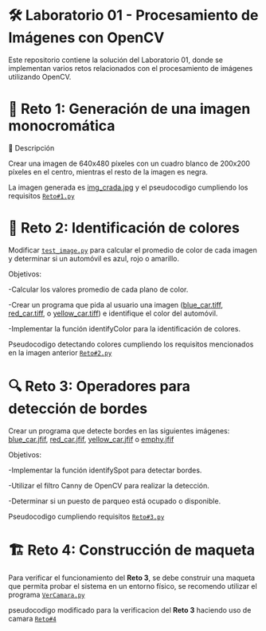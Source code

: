 # 🛠 Laboratorio 01 - Procesamiento de Imágenes con OpenCV

Este repositorio contiene la solución del Laboratorio 01, donde se implementan varios retos relacionados con el procesamiento de imágenes utilizando OpenCV.

# 📌 Reto 1: Generación de una imagen monocromática

📖 Descripción

Crear una imagen de 640x480 píxeles con un cuadro blanco de 200x200 píxeles en el centro, mientras el resto de la imagen es negra.

La imagen generada es [img_crada.jpg](https://github.com/braVM11504/Laboratorio-01/blob/main/img_crada.jpg) y el pseudocodigo cumpliendo los requisitos [`Reto#1.py`](https://github.com/braVM11504/Laboratorio-01/blob/main/lo.py)

# 🎨 Reto 2: Identificación de colores

Modificar [`test_image.py`](https://github.com/parrado/lab1-1-2025/blob/main/test_image.py)  para calcular el promedio de color de cada imagen y determinar si un automóvil es azul, rojo o amarillo.

Objetivos:

-Calcular los valores promedio de cada plano de color.

-Crear un programa que pida al usuario una imagen ([blue_car.tiff](https://github.com/braVM11504/Laboratorio-01/blob/main/blue_car.jfif), [red_car.tiff](https://github.com/braVM11504/Laboratorio-01/blob/main/red_car.jfif), o [yellow_car.tiff](https://github.com/braVM11504/Laboratorio-01/blob/main/yellow_car.jfif)) e identifique el color del automóvil.

-Implementar la función identifyColor para la identificación de colores.

Pseudocodigo detectando colores cumpliendo los requisitos mencionados en la imagen anterior [`Reto#2.py`](https://github.com/braVM11504/Laboratorio-01/blob/main/punto_2.pt2.py)

# 🔍 Reto 3: Operadores para detección de bordes
Crear un programa que detecte bordes en las siguientes imágenes: [blue_car.jfif](https://github.com/parrado/lab1-1-2025/blob/main/blue_car.jfif), [red_car.jfif](https://github.com/braVM11504/Laboratorio-01/blob/main/red_car.jfif), [yellow_car.jfif](https://github.com/braVM11504/Laboratorio-01/blob/main/yellow_car.jfif) o [emphy.jfif](https://github.com/braVM11504/Laboratorio-01/blob/main/empty.jfif)

Objetivos:

-Implementar la función identifySpot para detectar bordes.

-Utilizar el filtro Canny de OpenCV para realizar la detección.

-Determinar si un puesto de parqueo está ocupado o disponible.

Pseudocodigo cumpliendo requisitos [`Reto#3.py`](https://github.com/braVM11504/Laboratorio-01/blob/main/prueba_3.py)

# 🏗️ Reto 4: Construcción de maqueta  

Para verificar el funcionamiento del **Reto 3**, se debe construir una maqueta que permita probar el sistema en un entorno físico, se recomendo utilizar el programa [`VerCamara.py`](https://github.com/parrado/lab1-1-2025/blob/main/VerCamara.py) 

pseudocodigo modificado para la verificacion del **Reto 3** haciendo uso de camara  [`Reto#4`](https://github.com/braVM11504/Laboratorio-01/blob/main/punto4.py)







